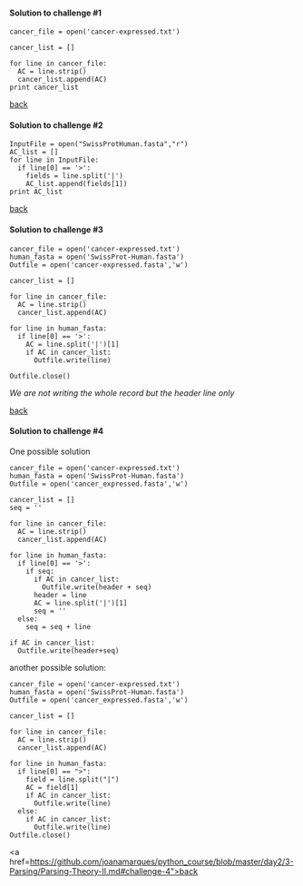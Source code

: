 
#### Solution to challenge #1

```
cancer_file = open('cancer-expressed.txt')

cancer_list = []

for line in cancer_file:
  AC = line.strip()
  cancer_list.append(AC)
print cancer_list
```
<a href="https://github.com/joanamarques/python_course/blob/master/day2/3-Parsing/Parsing-Theory-II.md#challenge-1">back<a/>


#### Solution to challenge #2

```
InputFile = open("SwissProtHuman.fasta","r")
AC_list = []
for line in InputFile:
  if line[0] == '>':
    fields = line.split('|')
    AC_list.append(fields[1])
print AC_list
```
<a href="https://github.com/joanamarques/python_course/blob/master/day2/3-Parsing/Parsing-Theory-II.md#challenge-2">back<a/>


#### Solution to challenge #3

```
cancer_file = open('cancer-expressed.txt')
human_fasta = open('SwissProt-Human.fasta')
Outfile = open('cancer-expressed.fasta','w')

cancer_list = []

for line in cancer_file:
  AC = line.strip()
  cancer_list.append(AC)

for line in human_fasta:
  if line[0] == '>':
    AC = line.split('|')[1]
    if AC in cancer_list:
      Outfile.write(line)

Outfile.close()
```


*We are not writing the whole record but the header line only*

<a href="https://github.com/joanamarques/python_course/blob/master/day2/3-Parsing/Parsing-Theory-II.md#challenge-3">back<a/>


#### Solution to challenge #4
One possible solution
```
cancer_file = open('cancer-expressed.txt')
human_fasta = open('SwissProt-Human.fasta')
Outfile = open('cancer_expressed.fasta','w')

cancer_list = []
seq = ''

for line in cancer_file:
  AC = line.strip()
  cancer_list.append(AC)

for line in human_fasta:
  if line[0] == '>':
    if seq:
      if AC in cancer_list:
        Outfile.write(header + seq)
      header = line
      AC = line.split('|')[1]
      seq = ''
  else:
    seq = seq + line

if AC in cancer_list:
  Outfile.write(header+seq)
```

another possible solution:
```
cancer_file = open('cancer-expressed.txt')
human_fasta = open('SwissProt-Human.fasta')
Outfile = open('cancer_expressed.fasta','w')

cancer_list = []

for line in cancer_file:
  AC = line.strip()
  cancer_list.append(AC)

for line in human_fasta:
  if line[0] == ">":
    field = line.split("|")
    AC = field[1]
    if AC in cancer_list:
      Outfile.write(line)
  else:
    if AC in cancer_list:
      Outfile.write(line)
Outfile.close()
```


<a href=https://github.com/joanamarques/python_course/blob/master/day2/3-Parsing/Parsing-Theory-II.md#challenge-4">back<a/>
